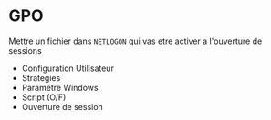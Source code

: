 # GPO

Mettre un fichier dans `NETLOGON` qui vas etre activer a l'ouverture de sessions


- Configuration Utilisateur
- Strategies
- Parametre Windows
- Script (O/F)
- Ouverture de session